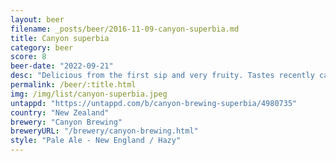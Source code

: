 ```yaml
---
layout: beer
filename: _posts/beer/2016-11-09-canyon-superbia.md
title: Canyon superbia
category: beer
score: 8
beer-date: "2022-09-21"
desc: "Delicious from the first sip and very fruity. Tastes recently canned. A little bit bitter at the end"
permalink: /beer/:title.html
img: /img/list/canyon-superbia.jpeg
untappd: "https://untappd.com/b/canyon-brewing-superbia/4980735"
country: "New Zealand"
brewery: "Canyon Brewing"
breweryURL: "/brewery/canyon-brewing.html"
style: "Pale Ale - New England / Hazy"
---
```

